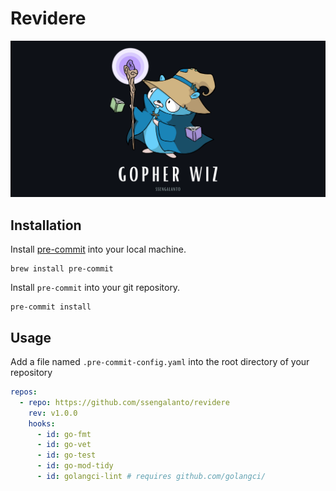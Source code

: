 # Revidere
![Gopher Wiz](./assets/ssengalanto-gopher-wiz.png)

## Installation

Install [pre-commit](https://pre-commit.com/#install) into your local machine.

```
brew install pre-commit
```

Install `pre-commit` into your git repository.

```
pre-commit install
```

## Usage

Add a file named `.pre-commit-config.yaml` into the root directory of your repository

```yaml
repos:
  - repo: https://github.com/ssengalanto/revidere
    rev: v1.0.0
    hooks:
      - id: go-fmt
      - id: go-vet
      - id: go-test
      - id: go-mod-tidy
      - id: golangci-lint # requires github.com/golangci/
```

